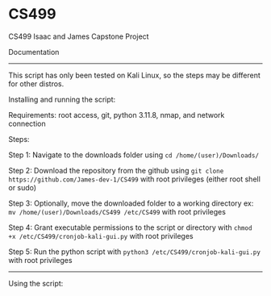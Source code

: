 # CS499

CS499 Isaac and James Capstone Project

Documentation
______________________________________________________________________________________________
This script has only been tested on Kali Linux, so the steps may be different for other distros. 

Installing and running the script:

Requirements: root access, git, python 3.11.8, nmap, and network connection

Steps:

Step 1: Navigate to the downloads folder using ``cd /home/(user)/Downloads/`` 

Step 2: Download the repository from the github using ``git clone https://github.com/James-dev-1/CS499`` with root privileges (either root shell or sudo)

Step 3: Optionally, move the downloaded folder to a working directory ex: ``mv /home/(user)/Downloads/CS499 /etc/CS499`` with root privileges

Step 4: Grant executable permissions to the script or directory with ``chmod +x /etc/CS499/cronjob-kali-gui.py`` with root privileges

Step 5: Run the python script with ``python3 /etc/CS499/cronjob-kali-gui.py`` with root privileges

________________________________________________________________________________________________
Using the script:
